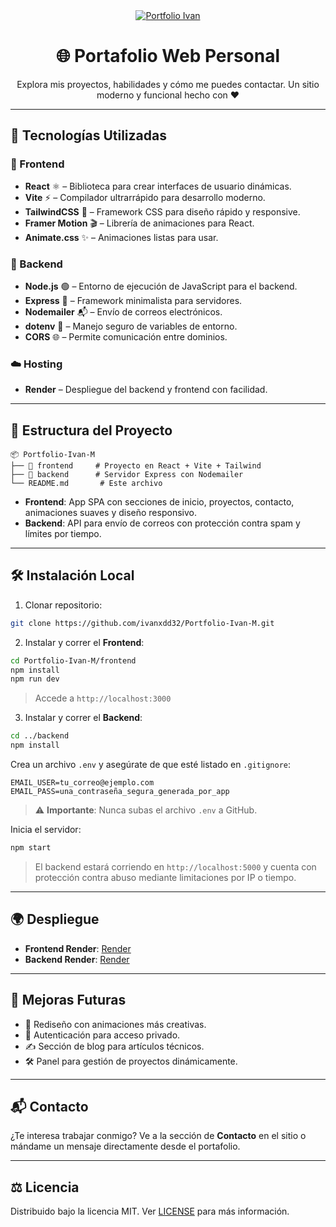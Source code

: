 
<div align="center">
  <a href="https://portfolio-ivan-m.onrender.com/" tarjet="_blank">
    <img src="https://img.shields.io/badge/Portfolio-Iván-blueviolet?style=for-the-badge&logo=react" alt="Portfolio Ivan" />
  </a>
  <h1>🌐 Portafolio Web Personal</h1>
  <p>Explora mis proyectos, habilidades y cómo me puedes contactar. Un sitio moderno y funcional hecho con ❤️</p>
</div>

---

## 🚀 Tecnologías Utilizadas

### 🎨 Frontend
- **React** ⚛️ – Biblioteca para crear interfaces de usuario dinámicas.
- **Vite** ⚡ – Compilador ultrarrápido para desarrollo moderno.
- **TailwindCSS** 💨 – Framework CSS para diseño rápido y responsive.
- **Framer Motion** 🎬 – Librería de animaciones para React.
- **Animate.css** ✨ – Animaciones listas para usar.

### 🔧 Backend
- **Node.js** 🟢 – Entorno de ejecución de JavaScript para el backend.
- **Express** 🚂 – Framework minimalista para servidores.
- **Nodemailer** 📬 – Envío de correos electrónicos.
- **dotenv** 🔐 – Manejo seguro de variables de entorno.
- **CORS** 🌐 – Permite comunicación entre dominios.

### ☁️ Hosting
- **Render** – Despliegue del backend y frontend con facilidad.

---

## 📁 Estructura del Proyecto

```
📦 Portfolio-Ivan-M
├── 📂 frontend     # Proyecto en React + Vite + Tailwind
├── 📂 backend      # Servidor Express con Nodemailer
└── README.md       # Este archivo
```

- **Frontend**: App SPA con secciones de inicio, proyectos, contacto, animaciones suaves y diseño responsivo.
- **Backend**: API para envío de correos con protección contra spam y límites por tiempo.

---

## 🛠️ Instalación Local

1. Clonar repositorio:

```bash
git clone https://github.com/ivanxdd32/Portfolio-Ivan-M.git
```

2. Instalar y correr el **Frontend**:

```bash
cd Portfolio-Ivan-M/frontend
npm install
npm run dev
```

> Accede a `http://localhost:3000`

3. Instalar y correr el **Backend**:

```bash
cd ../backend
npm install
```

Crea un archivo `.env` y asegúrate de que esté listado en `.gitignore`:

```env
EMAIL_USER=tu_correo@ejemplo.com
EMAIL_PASS=una_contraseña_segura_generada_por_app
```

> ⚠️ **Importante**: Nunca subas el archivo `.env` a GitHub.

Inicia el servidor:

```bash
npm start
```

> El backend estará corriendo en `http://localhost:5000` y cuenta con protección contra abuso mediante limitaciones por IP o tiempo.

---

## 🌍 Despliegue

- **Frontend Render**: [Render](https://portfolio-ivan-m.onrender.com)
- **Backend Render**: [Render](https://portfolio-ivan-m-bc.onrender.com)

---

## 📌 Mejoras Futuras

- 🌈 Rediseño con animaciones más creativas.
- 🔐 Autenticación para acceso privado.
- ✍️ Sección de blog para artículos técnicos.
- 🛠️ Panel para gestión de proyectos dinámicamente.

---

## 📬 Contacto

¿Te interesa trabajar conmigo? Ve a la sección de **Contacto** en el sitio o mándame un mensaje directamente desde el portafolio.

---

## ⚖️ Licencia

Distribuido bajo la licencia MIT. Ver [LICENSE](LICENSE) para más información.
